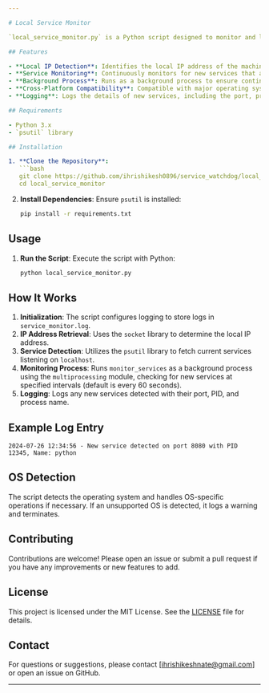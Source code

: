 ```yaml
---

# Local Service Monitor

`local_service_monitor.py` is a Python script designed to monitor and log any new services that start listening on `localhost` (127.0.0.1) on any port. The script is cross-platform compatible, running seamlessly on Windows, Linux, and macOS.

## Features

- **Local IP Detection**: Identifies the local IP address of the machine.
- **Service Monitoring**: Continuously monitors for new services that are listening on `localhost`.
- **Background Process**: Runs as a background process to ensure continuous monitoring without interrupting other tasks.
- **Cross-Platform Compatibility**: Compatible with major operating systems including Windows, Linux, and macOS.
- **Logging**: Logs the details of new services, including the port, process ID (PID), and process name, to a log file (`service_monitor.log`).

## Requirements

- Python 3.x
- `psutil` library

## Installation

1. **Clone the Repository**:
   ```bash
   git clone https://github.com/ihrishikesh0896/service_watchdog/local_service_monitor.git
   cd local_service_monitor
   ```

2. **Install Dependencies**:
   Ensure `psutil` is installed:
   ```bash
   pip install -r requirements.txt
   ```

## Usage

1. **Run the Script**:
   Execute the script with Python:
   ```bash
   python local_service_monitor.py
   ```

## How It Works

1. **Initialization**: The script configures logging to store logs in `service_monitor.log`.
2. **IP Address Retrieval**: Uses the `socket` library to determine the local IP address.
3. **Service Detection**: Utilizes the `psutil` library to fetch current services listening on `localhost`.
4. **Monitoring Process**: Runs `monitor_services` as a background process using the `multiprocessing` module, checking for new services at specified intervals (default is every 60 seconds).
5. **Logging**: Logs any new services detected with their port, PID, and process name.

## Example Log Entry

```
2024-07-26 12:34:56 - New service detected on port 8080 with PID 12345, Name: python
```

## OS Detection

The script detects the operating system and handles OS-specific operations if necessary. If an unsupported OS is detected, it logs a warning and terminates.

## Contributing

Contributions are welcome! Please open an issue or submit a pull request if you have any improvements or new features to add.

## License

This project is licensed under the MIT License. See the [LICENSE](LICENSE) file for details.

## Contact

For questions or suggestions, please contact [ihrishikeshnate@gmail.com] or open an issue on GitHub.

---
```


